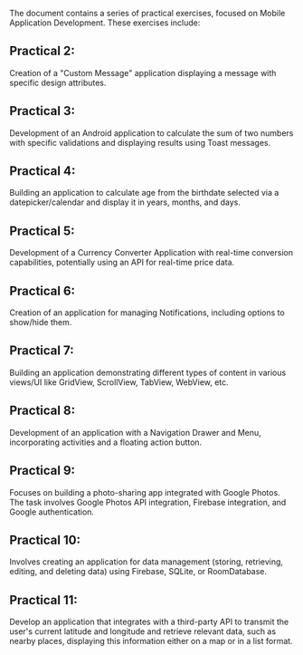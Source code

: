 The document contains a series of practical exercises, focused on Mobile Application Development. These exercises include:

## Practical 2: 
Creation of a "Custom Message" application displaying a message with specific design attributes.

## Practical 3: 
Development of an Android application to calculate the sum of two numbers with specific validations and displaying results using Toast messages.

## Practical 4: 
Building an application to calculate age from the birthdate selected via a datepicker/calendar and display it in years, months, and days.

## Practical 5: 
Development of a Currency Converter Application with real-time conversion capabilities, potentially using an API for real-time price data.

## Practical 6: 
Creation of an application for managing Notifications, including options to show/hide them.

## Practical 7: 
Building an application demonstrating different types of content in various views/UI like GridView, ScrollView, TabView, WebView, etc.

## Practical 8: 
Development of an application with a Navigation Drawer and Menu, incorporating activities and a floating action button.

## Practical 9: 
Focuses on building a photo-sharing app integrated with Google Photos. The task involves Google Photos API integration, Firebase integration, and Google authentication.

## Practical 10: 
Involves creating an application for data management (storing, retrieving, editing, and deleting data) using Firebase, SQLite, or RoomDatabase.

## Practical 11: 
Develop an application that integrates with a third-party API to transmit the user's current latitude and longitude and retrieve relevant data, such as nearby places, displaying this information either on a map or in a list format.
